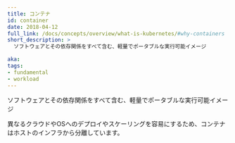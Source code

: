 ```yaml
---
title: コンテナ
id: container
date: 2018-04-12
full_link: /docs/concepts/overview/what-is-kubernetes/#why-containers
short_description: >
  ソフトウェアとその依存関係をすべて含む、軽量でポータブルな実行可能イメージ

aka: 
tags:
- fundamental
- workload
---
```

 ソフトウェアとその依存関係をすべて含む、軽量でポータブルな実行可能イメージ

<!--more--> 

異なるクラウドやOSへのデプロイやスケーリングを容易にするため、コンテナはホストのインフラから分離しています。

